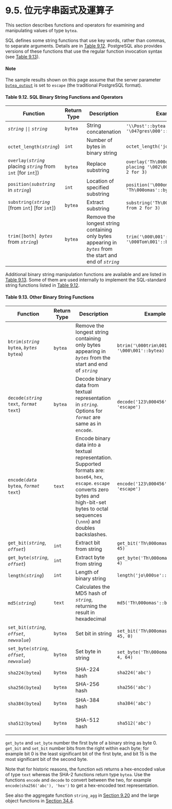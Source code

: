 # 9.5. 位元字串函式及運算子

This section describes functions and operators for examining and manipulating values of type `bytea`.

SQL defines some string functions that use key words, rather than commas, to separate arguments. Details are in [Table 9.12](https://www.postgresql.org/docs/12/functions-binarystring.html#FUNCTIONS-BINARYSTRING-SQL). PostgreSQL also provides versions of these functions that use the regular function invocation syntax (see [Table 9.13](https://www.postgresql.org/docs/12/functions-binarystring.html#FUNCTIONS-BINARYSTRING-OTHER)).

#### Note

The sample results shown on this page assume that the server parameter [`bytea_output`](https://www.postgresql.org/docs/12/runtime-config-client.html#GUC-BYTEA-OUTPUT) is set to `escape` (the traditional PostgreSQL format).

#### **Table 9.12. SQL Binary String Functions and Operators**

| Function                                                         | Return Type | Description                                                                                                 | Example                                                               | Result            |
| ---------------------------------------------------------------- | ----------- | ----------------------------------------------------------------------------------------------------------- | --------------------------------------------------------------------- | ----------------- |
| _`string`_ `\|\|` _`string`_                                     | `bytea`     | String concatenation                                                                                        | `'\\Post'::bytea \|\| '\047gres\000'::bytea`                          | `\\Post'gres\000` |
| `octet_length(`_`string`_)                                       | `int`       | Number of bytes in binary string                                                                            | `octet_length('jo\000se'::bytea)`                                     | `5`               |
| `overlay(`_`string`_ placing _`string`_ from `int` \[for `int`]) | `bytea`     | Replace substring                                                                                           | `overlay('Th\000omas'::bytea placing '\002\003'::bytea from 2 for 3)` | `T\\002\\003mas`  |
| `position(`_`substring`_ in _`string`_)                          | `int`       | Location of specified substring                                                                             | `position('\000om'::bytea in 'Th\000omas'::bytea)`                    | `3`               |
| `substring(`_`string`_ \[from `int`] \[for `int`])               | `bytea`     | Extract substring                                                                                           | `substring('Th\000omas'::bytea from 2 for 3)`                         | `h\000o`          |
| `trim([both] `_`bytes`_ from _`string`_)                         | `bytea`     | Remove the longest string containing only bytes appearing in _`bytes`_ from the start and end of _`string`_ | `trim('\000\001'::bytea from '\000Tom\001'::bytea)`                   | `Tom`             |

Additional binary string manipulation functions are available and are listed in [Table 9.13](https://www.postgresql.org/docs/12/functions-binarystring.html#FUNCTIONS-BINARYSTRING-OTHER). Some of them are used internally to implement the SQL-standard string functions listed in [Table 9.12](https://www.postgresql.org/docs/12/functions-binarystring.html#FUNCTIONS-BINARYSTRING-SQL).

#### **Table 9.13. Other Binary String Functions**

| Function                                         | Return Type | Description                                                                                                                                                                                                      | Example                                           | Result                                                                                                                                  |
| ------------------------------------------------ | ----------- | ---------------------------------------------------------------------------------------------------------------------------------------------------------------------------------------------------------------- | ------------------------------------------------- | --------------------------------------------------------------------------------------------------------------------------------------- |
| `btrim(`_`string`_ `bytea`, _`bytes`_ `bytea`)   | `bytea`     | Remove the longest string containing only bytes appearing in _`bytes`_ from the start and end of _`string`_                                                                                                      | `btrim('\000trim\001'::bytea, '\000\001'::bytea)` | `trim`                                                                                                                                  |
| `decode(`_`string`_ `text`, _`format`_ `text`)   | `bytea`     | Decode binary data from textual representation in _`string`_. Options for _`format`_ are same as in `encode`.                                                                                                    | `decode('123\000456', 'escape')`                  | `123\000456`                                                                                                                            |
| `encode(`_`data`_ `bytea`, _`format`_ `text`)    | `text`      | Encode binary data into a textual representation. Supported formats are: `base64`, `hex`, `escape`. `escape` converts zero bytes and high-bit-set bytes to octal sequences (`\`_`nnn`_) and doubles backslashes. | `encode('123\000456'::bytea, 'escape')`           | `123\000456`                                                                                                                            |
| `get_bit(`_`string`_, _`offset`_)                | `int`       | Extract bit from string                                                                                                                                                                                          | `get_bit('Th\000omas'::bytea, 45)`                | `1`                                                                                                                                     |
| `get_byte(`_`string`_, _`offset`_)               | `int`       | Extract byte from string                                                                                                                                                                                         | `get_byte('Th\000omas'::bytea, 4)`                | `109`                                                                                                                                   |
| `length(`_`string`_)                             | `int`       | Length of binary string                                                                                                                                                                                          | `length('jo\000se'::bytea)`                       | `5`                                                                                                                                     |
| `md5(`_`string`_)                                | `text`      | Calculates the MD5 hash of _`string`_, returning the result in hexadecimal                                                                                                                                       | `md5('Th\000omas'::bytea)`                        | `8ab2d3c9689aaf18​b4958c334c82d8b1`                                                                                                     |
| `set_bit(`_`string`_, _`offset`_, _`newvalue`_)  | `bytea`     | Set bit in string                                                                                                                                                                                                | `set_bit('Th\000omas'::bytea, 45, 0)`             | `Th\000omAs`                                                                                                                            |
| `set_byte(`_`string`_, _`offset`_, _`newvalue`_) | `bytea`     | Set byte in string                                                                                                                                                                                               | `set_byte('Th\000omas'::bytea, 4, 64)`            | `Th\000o@as`                                                                                                                            |
| `sha224(bytea`)                                  | `bytea`     | SHA-224 hash                                                                                                                                                                                                     | `sha224('abc')`                                   | `\x23097d223405d8228642a477bda2​55b32aadbce4bda0b3f7e36c9da7`                                                                           |
| `sha256(bytea`)                                  | `bytea`     | SHA-256 hash                                                                                                                                                                                                     | `sha256('abc')`                                   | `\xba7816bf8f01cfea414140de5dae2223​b00361a396177a9cb410ff61f20015ad`                                                                   |
| `sha384(bytea`)                                  | `bytea`     | SHA-384 hash                                                                                                                                                                                                     | `sha384('abc')`                                   | `\xcb00753f45a35e8bb5a03d699ac65007​272c32ab0eded1631a8b605a43ff5bed​8086072ba1e7cc2358baeca134c825a7`                                  |
| `sha512(bytea`)                                  | `bytea`     | SHA-512 hash                                                                                                                                                                                                     | `sha512('abc')`                                   | `\xddaf35a193617abacc417349ae204131​12e6fa4e89a97ea20a9eeee64b55d39a​2192992a274fc1a836ba3c23a3feebbd​454d4423643ce80e2a9ac94fa54ca49f` |

`get_byte` and `set_byte` number the first byte of a binary string as byte 0. `get_bit` and `set_bit` number bits from the right within each byte; for example bit 0 is the least significant bit of the first byte, and bit 15 is the most significant bit of the second byte.

Note that for historic reasons, the function `md5` returns a hex-encoded value of type `text` whereas the SHA-2 functions return type `bytea`. Use the functions `encode` and `decode` to convert between the two, for example `encode(sha256('abc'), 'hex')` to get a hex-encoded text representation.

See also the aggregate function `string_agg` in [Section 9.20](https://www.postgresql.org/docs/12/functions-aggregate.html) and the large object functions in [Section 34.4](https://www.postgresql.org/docs/12/lo-funcs.html).
